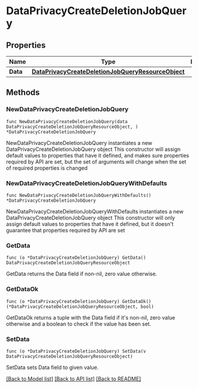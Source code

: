 # DataPrivacyCreateDeletionJobQuery

## Properties

Name | Type | Description | Notes
------------ | ------------- | ------------- | -------------
**Data** | [**DataPrivacyCreateDeletionJobQueryResourceObject**](DataPrivacyCreateDeletionJobQueryResourceObject.md) |  | 

## Methods

### NewDataPrivacyCreateDeletionJobQuery

`func NewDataPrivacyCreateDeletionJobQuery(data DataPrivacyCreateDeletionJobQueryResourceObject, ) *DataPrivacyCreateDeletionJobQuery`

NewDataPrivacyCreateDeletionJobQuery instantiates a new DataPrivacyCreateDeletionJobQuery object
This constructor will assign default values to properties that have it defined,
and makes sure properties required by API are set, but the set of arguments
will change when the set of required properties is changed

### NewDataPrivacyCreateDeletionJobQueryWithDefaults

`func NewDataPrivacyCreateDeletionJobQueryWithDefaults() *DataPrivacyCreateDeletionJobQuery`

NewDataPrivacyCreateDeletionJobQueryWithDefaults instantiates a new DataPrivacyCreateDeletionJobQuery object
This constructor will only assign default values to properties that have it defined,
but it doesn't guarantee that properties required by API are set

### GetData

`func (o *DataPrivacyCreateDeletionJobQuery) GetData() DataPrivacyCreateDeletionJobQueryResourceObject`

GetData returns the Data field if non-nil, zero value otherwise.

### GetDataOk

`func (o *DataPrivacyCreateDeletionJobQuery) GetDataOk() (*DataPrivacyCreateDeletionJobQueryResourceObject, bool)`

GetDataOk returns a tuple with the Data field if it's non-nil, zero value otherwise
and a boolean to check if the value has been set.

### SetData

`func (o *DataPrivacyCreateDeletionJobQuery) SetData(v DataPrivacyCreateDeletionJobQueryResourceObject)`

SetData sets Data field to given value.



[[Back to Model list]](../README.md#documentation-for-models) [[Back to API list]](../README.md#documentation-for-api-endpoints) [[Back to README]](../README.md)


